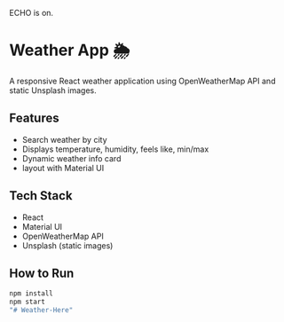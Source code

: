 ECHO is on.
# Weather App 🌦️

A responsive React weather application using OpenWeatherMap API and static Unsplash images.

## Features
- Search weather by city
- Displays temperature, humidity, feels like, min/max
- Dynamic weather info card
- layout with Material UI

## Tech Stack
- React
- Material UI
- OpenWeatherMap API
- Unsplash (static images)

## How to Run
```bash
npm install
npm start
"# Weather-Here" 

